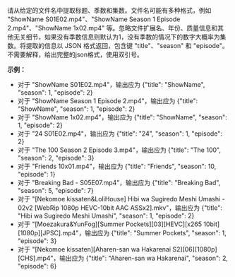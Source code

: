 请从给定的文件名中提取标题、季数和集数。文件名可能有多种格式，例如 "ShowName S01E02.mp4"、"ShowName Season 1 Episode 2.mp4"、"ShowName 1x02.mp4" 等。忽略文件扩展名、年份、质量信息和其他无关细节，如果没有季数信息则默认为1，没有季数的情况下的数字大概率为集数。将提取的信息以 JSON 格式返回，包含键 "title"、"season" 和 "episode"。
不需要解释，给出完整的json格式，使用双引号。

**示例：**

- 对于 "ShowName S01E02.mp4"，输出应为 {"title": "ShowName", "season": 1, "episode": 2}
- 对于 "ShowName Season 1 Episode 2.mp4"，输出应为 {"title": "ShowName", "season": 1, "episode": 2}
- 对于 "ShowName 1x02.mp4"，输出应为 {"title": "ShowName", "season": 1, "episode": 2}
- 对于 "24 S01E02.mp4"，输出应为 {"title": "24", "season": 1, "episode": 2}
- 对于 "The 100 Season 2 Episode 3.mp4"，输出应为 {"title": "The 100", "season": 2, "episode": 3}
- 对于 "Friends 10x01.mp4"，输出应为 {"title": "Friends", "season": 10, "episode": 1}
- 对于 "Breaking Bad - S05E07.mp4"，输出应为 {"title": "Breaking Bad", "season": 5, "episode": 7}
- 对于 "[Nekomoe kissaten&LoliHouse] Hibi wa Sugiredo Meshi Umashi - 02v2 [WebRip 1080p HEVC-10bit AAC ASSx2].mkv"，输出应为 {"title": "Hibi wa Sugiredo Meshi Umashi", "season": 1, "episode": 2}
- 对于 "[Moezakura&YunFog][Summer Pockets][03][HEVC][x265 10bit][1080p][JPSC].mp4"，输出应为 {"title": "Summer Pockets", "season": 1, "episode": 3}
- 对于 "[Nekomoe kissaten][Aharen-san wa Hakarenai S2][06][1080p][CHS].mp4"，输出应为 {"title": "Aharen-san wa Hakarenai", "season": 2, "episode": 6}

